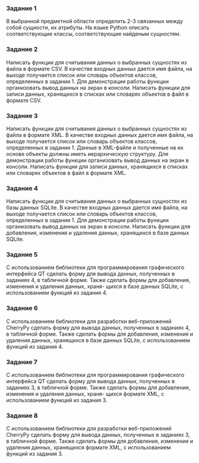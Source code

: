 ### Задание 1

В выбранной предметной области определить 2-3 связанных между собой сущности, их атрибуты. На языке Python описать
соответствующие классы, соответствующие найденым сущностям.

### Задание 2

Написать функции для считывания данных о выбранных сущностях из файла в формате CSV. В качестве входных данных
дается имя файла, на выходе получается список или словарь объектов классов, определенных в задании 1.
Для демонстрации работы функции организовать вывод данных на экран в консоли.
Написать функции для записи данных, хранящихся в списках или словарях объектов в файл в формате CSV.

### Задание 3

Написать функции для считывания данных о выбранных сущностях из файла в формате XML. В качестве входных
данных дается имя файла, на выходе получается список или словарь объектов классов, определенных в задании 1. Данные
в XML-файле и полученные на их основе объекты должны иметь иерархическую структуру.
Для демонстрации работы функции организовать вывод данных на экран в консоли.
Написать функции для записи данных, хранящихся в списках или словарях объектов в файл в формате XML.

### Задание 4

Написать функции для считывания данных о выбранных сущностях из базы данных SQLite. В качестве входных данных
дается имя файла, на выходе получается список или словарь объектов классов, определенных в задании 1.
Для демонстрации работы функции организовать вывод данных на экран в консоли.
Написать функции для добавления, изменения и удаления данных, хранящихся в базе данных SQLite.

### Задание 5

С использованием библиотеки для программирования графического интерфейса QT сделать форму для вывода данных,
полученных в заданиях 4, в табличной форме. Также сделать формы для добавления, изменения и удаления данных, храня-
щихся в базе данных SQLite, с использованием функций из задания 4.

### Задание 6

С использованием библиотеки для разработки веб-приложений CherryPy сделать форму для вывода данных, полученных
в заданиях 4, в табличной форме. Также сделать формы для добавления, изменения и удаления данных, хранящихся в базе
данных SQLite, с использованием функций из задания 4.

### Задание 7

С использованием библиотеки для программирования графического интерфейса QT сделать форму для вывода данных,
полученных в заданиях 3, в табличной форме. Также сделать формы для добавления, изменения и удаления данных, храня-
щихся формате XML, с использованием функций из задания 3.

### Задание 8

С использованием библиотеки для разработки веб-приложений CherryPy сделать форму для вывода данных, полученных
в заданиях 3, в табличной форме. Также сделать формы для добавления, изменения и удаления данных, хранящихся формате
XML, с использованием функций из задания 3.